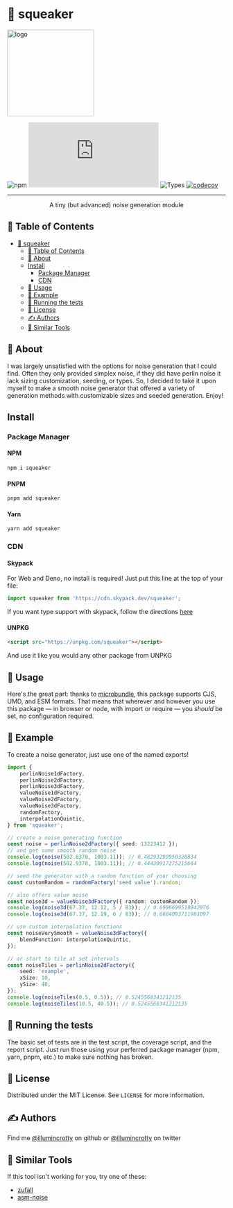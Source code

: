 # 📣 squeaker

<!-- PROJECT LOGO -->
<img src="https://i.imgur.com/HYEN9DZ.png" alt="logo" width="200"/>

<!-- Shields -->

![npm](https://img.shields.io/npm/l/squeaker.svg)
![size-badge](https://img.badgesize.io/https:/unpkg.com/squeaker/dist/index.modern.js?compression=brotli)
![Types](https://badgen.net/npm/types/squeaker)
[![codecov](https://codecov.io/gh/illumincrotty/squeaker/branch/main/graph/badge.svg?token=W17SYOVM6T)](https://codecov.io/gh/illumincrotty/squeaker)

</div>

---

<p align="center"> A tiny (but advanced) noise generation module
</p>

## 📝 Table of Contents

- [📣 squeaker](#-squeaker)
  - [📝 Table of Contents](#-table-of-contents)
  - [🧐 About](#-about)
  - [Install](#install)
    - [Package Manager](#package-manager)
    - [CDN](#cdn)
  - [🎈 Usage](#-usage)
  - [📖 Example](#-example)
  - [🔧 Running the tests](#-running-the-tests)
  - [📃 License](#-license)
  - [✍️ Authors](#️-authors)
  - [🔨 Similar Tools](#-similar-tools)

## 🧐 About

I was largely unsatisfied with the options for noise generation that I could find. Often they only provided simplex noise, if they did have perlin noise it lack sizing customization, seeding, or types. So, I decided to take it upon myself to make a smooth noise generator that offered a variety of generation methods with customizable sizes and seeded generation. Enjoy!

## Install

### Package Manager

#### NPM <!-- omit in TOC -->

```sh
npm i squeaker
```

#### PNPM <!-- omit in TOC -->

```sh
pnpm add squeaker
```

#### Yarn <!-- omit in TOC -->

```sh
yarn add squeaker
```

### CDN

#### Skypack <!-- omit in TOC -->

For Web and Deno, no install is required! Just put this line at the top of your file:

```typescript
import squeaker from 'https://cdn.skypack.dev/squeaker';
```

If you want type support with skypack, follow the directions [here]('https://docs.skypack.dev/skypack-cdn/code/javascript#using-skypack-urls-in-typescript')

#### UNPKG <!-- omit in TOC -->

```html
<script src="https://unpkg.com/squeaker"></script>
```

And use it like you would any other package from UNPKG

## 🎈 Usage

Here's the great part: thanks to [microbundle](https://github.com/developit/microbundle), this package supports CJS, UMD, and ESM formats.
That means that wherever and however you use this package — in browser or node, with import or require — you _should_ be set, no configuration required.

## 📖 Example

To create a noise generator, just use one of the named exports!

```typescript
import {
	perlinNoise1dFactory,
	perlinNoise2dFactory,
	perlinNoise3dFactory,
	valueNoise1dFactory,
	valueNoise2dFactory,
	valueNoise3dFactory,
	randomFactory,
	interpolationQuintic,
} from 'squeaker';

// create a noise generating function
const noise = perlinNoise2dFactory({ seed: 13223412 });
// and get some smooth random noise
console.log(noise(502.8378, 1003.11)); // 0.48293299950320834
console.log(noise(502.9378, 1003.11)); // 0.44430917275215664

// seed the generator with a random function of your choosing
const customRandom = randomFactory('seed value').random;

// also offers value noise
const noise3d = valueNoise3dFactory({ random: customRandom });
console.log(noise3d(67.37, 12.12, 5 / 83)); // 0.6996699510042976
console.log(noise3d(67.37, 12.19, 6 / 83)); // 0.6684093711981097

// use custom interpolation functions
const noiseVerySmooth = valueNoise3dFactory({
	blendFunction: interpolationQuintic,
});

// or start to tile at set intervals
const noiseTiles = perlinNoise2dFactory({
	seed: 'example',
	xSize: 10,
	ySize: 40,
});
console.log(noiseTiles(0.5, 0.5)); // 0.5245568341212135
console.log(noiseTiles(10.5, 40.5)); // 0.5245568341212135
```

## 🔧 Running the tests

The basic set of tests are in the test script, the coverage script, and the report script. Just run those using your perferred package manager (npm, yarn, pnpm, etc.) to make sure nothing has broken.

<!-- LICENSE -->

## 📃 License

Distributed under the MIT License. See `LICENSE` for more information.

## ✍️ Authors

Find me [@illumincrotty](https://github.com/illumincrotty) on github or [@illumincrotty](https://twitter.com/illumincrotty) on twitter

## 🔨 Similar Tools

If this tool isn't working for you, try one of these:

-   [zufall](https://github.com/tstelzer/zufall)
-   [asm-noise](https://github.com/WesleyClements/asm-noise)
